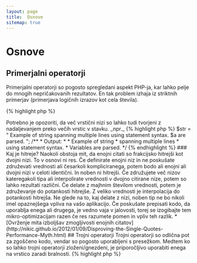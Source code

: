 ```yaml
---
layout: page
title:  Osnove
sitemap: true
---
```


# Osnove

## Primerjalni operatorji

Primerjalni operatorji so pogosto spregledani aspekt PHP-ja, kar lahko pelje do mnogih nepričakovanih rezultatov.
En tak problem izhaja iz striktnih primerjav (primerjava logičnih izrazov kot cela števila).

{% highlight php %}
<?php
$a = 5;   // 5 as an integer

var_dump($a == 5);       // compare value; return true
var_dump($a == '5');     // compare value (ignore type); return true
var_dump($a === 5);      // compare type/value (integer vs. integer); return true
var_dump($a === '5');    // compare type/value (integer vs. string); return false

// Primerjava enakosti
if (strpos('testing', 'test')) {    // 'test' is found at position 0, which is interpreted as the boolean 'false'
    // code...
}

// proti striktni primerjavi
if (strpos('testing', 'test') !== false) {    // true, as strict comparison was made (0 !== false)
    // code...
}
{% endhighlight %}

* [Primerjalni operatorji](http://php.net/language.operators.comparison)
* [Primerjalna tabela](http://php.net/types.comparisons)
* [Primerjalni plonk listek](http://phpcheatsheets.com/index.php?page=compare)

## Pogojni stavki

### If stavki

Pri uporabi 'if/else' stavkov znotraj funkcije ali metode razreda, je pogosto spregledano, da mora biti 'else' uporabljen
v vezavi, da se deklarira potencialne rezultate. Vendar če rezultat definira vrednost, ki jo vrne, 'else' ni
potreben saj bo 'return' končala funkcijo, kar naredi 'else' spornega.

{% highlight php %}
<?php
function test($a)
{
    if ($a) {
        return true;
    } else {
        return false;
    }
}

// proti

function test($a)
{
    if ($a) {
        return true;
    }
    return false;    // else is not necessary
}

// ali še krajše:

function test($a)
{
    return (bool) $a;
}

{% endhighlight %}

* [If stavki](http://php.net/control-structures.if)

### Switch stavki

Switch stavki so odličen način za izogib pisanju neskončnih 'if' in 'else' stavkov, vendar je nekaj stvari, na katere je dobro biti pozoren:

- Switch stavki samo primerjajo vrednosti in ne tipa (ekvivalentno '==')
- Ponavljajo 'case' za 'case' sklopom dokler ni ujemanje najdeno. Če ni najdenega ujemanja, potem je uporabljen 'default' (če je definiran)
- Brez 'break', bodo nadaljevali implementacijo vsakega 'case' dokler ne dosežejo 'break/return'
- Znotraj funkcije uporaba 'return' blaži potrebo po 'break' saj konča funkcijo

{% highlight php %}
<?php
$answer = test(2);    // the code from both 'case 2' and 'case 3' will be implemented

function test($a)
{
    switch ($a) {
        case 1:
            // code...
            break;             // break is used to end the switch statement
        case 2:
            // code...         // with no break, comparison will continue to 'case 3'
        case 3:
            // code...
            return $result;    // within a function, 'return' will end the function
        default:
            // code...
            return $error;
    }
}
{% endhighlight %}

* [Switch stavki](http://php.net/control-structures.switch)
* [PHP switch](http://phpswitch.com/)

## Globalni imenski prostor

Ko se uporablja imenske prostore, lahko ugotovite, da so interne funkcije skrite za funkcijami, ki jih napišete. Da se to popravi,
se sklicujte na globalne funkcije z uporabo poševnice nazaj pred imenom funkcije.

{% highlight php %}
<?php
namespace phptherightway;

function fopen()
{
    $file = \fopen();    // Our function name is the same as an internal function.
                         // Execute the function from the global space by adding '\'.
}

function array()
{
    $iterator = new \ArrayIterator();    // ArrayIterator is an internal class. Using its name without a backslash
                                         // will attempt to resolve it within your namespace.
}
{% endhighlight %}

* [Globalni prostor](http://php.net/language.namespaces.global)
* [Globalna pravila](http://php.net/userlandnaming.rules)

## Nizi

### Spajanje

- Če je vaša vrstica širša preko priporočene dolžine vrstice (120 znakov), razmislite o spajanju vaše vrstice
- Za bralnost je najboljše uporabiti operatorje spajanja nad operatorji dodeljevanja
- Medtem ko ste znotraj originalnega področja spremenljivke, zamaknite kodo, ko spajanje uporabi novo vrstico


{% highlight php %}
<?php
$a  = 'Multi-line example';    // concatenating assignment operator (.=)
$a .= "\n";
$a .= 'of what not to do';

// proti

$a = 'Multi-line example'      // concatenation operator (.)
    . "\n"                     // indenting new lines
    . 'of what to do';
{% endhighlight %}

* [Operatorji nizov](http://php.net/language.operators.string)

### Tipi nizov

Nizi so serija znakov, ki bi morali biti precej enostavni. Tako povedano je na voljo več različnih tipov
nizov in ponujajo malenkost drugačno sintakso z malenkost različnimi obnašanji.

#### Enojni citati

Enojni citati so uporabljeni za označevanje "dobesednih nizov". Dobesedni nizi ne poskušajo prevajati posebnih znakov
ali spremenljivk.

Če uporabljate enojne citate, bi lahko vnesli ime spremenljivke v niz kot je: `'stome $thing'` in videli
bi točen izpis `some $thing`. Če uporabljate dvojne citate, ki bi poskušali oceniti ime spremenljivke `$thing`
in pokazati napake, če ni najdena nobena spremenljivka.

{% highlight php %}
<?php
echo 'This is my string, look at how pretty it is.';    // no need to parse a simple string

/**
 * Output:
 *
 * This is my string, look at how pretty it is.
 */
{% endhighlight %}

* [Enojni citat](http://php.net/language.types.string#language.types.string.syntax.single)

#### Dvojni citati

Dvojni citati so švicarski nož nizov. Ne bodo sami prevedli spremenljivk kot je omenjeno zgoraj, vendar vse vrste
posebnih znakov, kot je `\n` za novo vrstico, `\t` za tabulator itd.

{% highlight php %}
<?php
echo 'phptherightway is ' . $adjective . '.'     // a single quotes example that uses multiple concatenating for
    . "\n"                                       // variables and escaped string
    . 'I love learning' . $code . '!';

// proti

echo "phptherightway is $adjective.\n I love learning $code!"  // Instead of multiple concatenating, double quotes
                                                               // enables us to use a parsable string
{% endhighlight %}

Dvojni citati lahko vsebujjejo spremnljivke, to se imenuje "interpolacija".

{% highlight php %}
<?php
$juice = 'plum';
echo "I like $juice juice"; // Output: I like plum juice
{% endhighlight %}

Ko se uporablja interpolacijo, je pogosti primer, da se bo spremenljivka dotikala drugega znaka.
Tu bo prišlo do nekaj zmede, kaj je ime spremenljivke in kaj je dobesedni znak.

Da se to odpravi, se ovije spremenljivko znotraj zavitih oklepajev.

{% highlight php %}
<?php
$juice = 'plum';
echo "I drank some juice made of $juices";    // $juice cannot be parsed

// proti

$juice = 'plum';
echo "I drank some juice made of {$juice}s";    // $juice will be parsed

/**
 * Complex variables will also be parsed within curly brackets
 */

$juice = array('apple', 'orange', 'plum');
echo "I drank some juice made of {$juice[1]}s";   // $juice[1] will be parsed
{% endhighlight %}

* [Dvojni citati](http://php.net/language.types.string#language.types.string.syntax.double)

#### Nowdoc sintaksa

Nowdoc sintaksa je bila predstavljena v 5.3 in se interno obnaša na podoben način kot enojni citati, razen ko je primernejše
uporabiti več vrstične nize brez potrebe po spojevanju.

{% highlight php %}
<?php
$str = <<<'EOD'             // initialized by <<<
Example of string
spanning multiple lines
using nowdoc syntax.
$a does not parse.
EOD;                        // closing 'EOD' must be on it's own line, and to the left most point

/**
 * Output:
 *
 * Example of string
 * spanning multiple lines
 * using nowdoc syntax.
 * $a does not parse.
 */
{% endhighlight %}

* [Nowdoc sintaksa](http://php.net/language.types.string#language.types.string.syntax.nowdoc)

#### Heredoc sintaksa

Heredoc sintaksa se interno obnaša na enak način kot dvojni citati razen, da je primernejša za uporabo
več vrstičnih nizov brez potrebe po spojevanju.

{% highlight php %}
<?php
$a = 'Variables';

$str = <<<EOD               // initialized by <<<
Example of string
spanning multiple lines
using heredoc syntax.
$a are parsed.
EOD;                        // closing 'EOD' must be on it's own line, and to the left most point

/**
 * Output:
 *
 * Example of string
 * spanning multiple lines
 * using heredoc syntax.
 * Variables are parsed.
 */
{% endhighlight %}

* [Heredoc sintaksa](http://php.net/language.types.string#language.types.string.syntax.heredoc)

> Potrebno je opozoriti, da več vrstični nizi so lahko tudi tvorjeni z nadaljevanjem preko večih vrstic v stavku. _npr._

{% highlight php %}
$str = "
Example of string
spanning multiple lines
using statement syntax.
$a are parsed.
";

/**
 * Output:
 *
 * Example of string
 * spanning multiple lines
 * using statement syntax.
 * Variables are parsed.
 */
{% endhighlight %}

### Kaj je hitreje?

Naokoli obstoja mit, da enojni citati so frakcijsko hitrejši kot dvojni nizi. To v
osnovi ni res.

Če definirate enojni niz in ne poskušate združevati vrednosti ali česarkoli kompliciranega, potem bodo ali enojni ali
dvojni nizi v celoti identični. In noben ni hitrejši.

Če združujete več nizov kateregakoli tipa ali interpolirate vrednosti v dvojno citirane nize, potem so lahko rezultati
različni. Če delate z majhnim številom vrednosti, potem je združevanje do potankosti hitrejše. Z veliko vrednosti je interpolacija
do potankosti hitrejša.

Ne glede na to, kaj delate z nizi, noben tip ne bo nikoli imel opaznejšega vpliva na vašo aplikacijo.
Če poskušate prepisati kodo, da uporablja enega ali drugega, je vedno vaja v jalovosti, torej se izogibajte tem mikro-optimizacijam razen če res
razumete pomen in vpliv teh razlik.

* [Ovrženje mita izboljšav zmogljivosti enojnih citatov](http://nikic.github.io/2012/01/09/Disproving-the-Single-Quotes-Performance-Myth.html)

## Trojni operatorji

Trojni operatorji so odlična pot za zgoščeno kodo, vendar so pogosto uporabljeni s presežkom. Medtem ko so lahko
trojni operatorji zloženi/gnezdeni, je priporočljivo uporabiti enega na vrstico zaradi bralnosti.

{% highlight php %}
<?php
$a = 5;
echo ($a == 5) ? 'yay' : 'nay';
{% endhighlight %}

V primerjavi je tu primer, ki žrtvuje vse oblike bralnosti za zmanjšanje števila vrstic.

{% highlight php %}
<?php
echo ($a) ? ($a == 5) ? 'yay' : 'nay' : ($b == 10) ? 'excessive' : ':(';    // excess nesting, sacrificing readability
{% endhighlight %}

To 'return' a value with ternary operators use the correct syntax.

{% highlight php %}
<?php
$a = 5;
echo ($a == 5) ? return true : return false;    // this example will output an error

// proti

$a = 5;
return ($a == 5) ? 'yay' : 'nope';    // this example will return 'yay'
{% endhighlight %}

Pozoren je treba biti, da ne potrebujete uporabljati trojnih operatorjev za vračanje logičnih vrednosti. Primer tega bi bil.

{% highlight php %}
<?php
$a = 3;

return ($a == 3) ? true : false; // Will return true or false if $a == 3

// proti

$a = 3;

return $a == 3; // Will return true or false if $a == 3
{% endhighlight %}

To lahko rečemo tudi za vse operacije (===, !==, !=, == itd.).

#### Uporaba oklepajev s trojnimi operatorji za oblikovanje in funkcijo

Ko se uporablja trojni operator, lahko oklepaji igrajo svojo vlogo za izboljšanje bralnosti kode in tudi vključitev zvez znotraj blokov izrazov. Primer, ko ni nobene zahteve po uporabi oklepajev, je:

{% highlight php %}
<?php
$a = 3;

return ($a == 3) ? "yay" : "nope"; // return yay or nope if $a == 3

// proti

$a = 3;

return $a == 3 ? "yay" : "nope"; // return yay or nope if $a == 3
{% endhighlight %}

Oklepaji nam tudi omogočajo zmožnost izdelave zvez znotraj blokov stavkov, kjer bo blok preverjen kot celota. Kot ta primer spodaj, ki bo vrnil true če oba ($a == 3 in $b == 4) sta true in $c == 5 je tudi true.

{% highlight php %}
<?php

return ($a == 3 && $b == 4) && $c == 5;
{% endhighlight %}

Drug primer je skupek kode spodaj, ki bo vrnil true, če ($a != 3 AND $b != 4) OR $c == 5.

{% highlight php %}
<?php

return ($a != 3 && $b != 4) || $c == 5;
{% endhighlight %}

Od PHP 5.3 je možno izpustiti srednji del trojnega operatorja.
Izraz "expr1 ?: expr3" vrne expr1, če je enako TRUE drugače pa expr3.

* [Trojni operatorji](http://php.net/language.operators.comparison)

## Deklaracije spremenljivk

V času, ko programerji poskušajo narediti njihovo kodo čistejšo z deklaracijo vnaprej definiranih spremenljivk z
različnimi imeni. To pomeni, da je v realnosti potrebna poraba dvojnega spomina omenjene skripte. Za primer spodaj
recimo, da primer niza teksta vsebuje podatke vrednih 1MB, s kopiranjem spremenljivke ste povečali izvajanje skripte za
2MB.

{% highlight php %}
<?php
$about = 'A very long string of text';    // uses 2MB memory
echo $about;

// proti

echo 'A very long string of text';        // uses 1MB memory
{% endhighlight %}

* [Nasveti zmogljivosti](http://web.archive.org/web/20140625191431/https://developers.google.com/speed/articles/optimizing-php)
